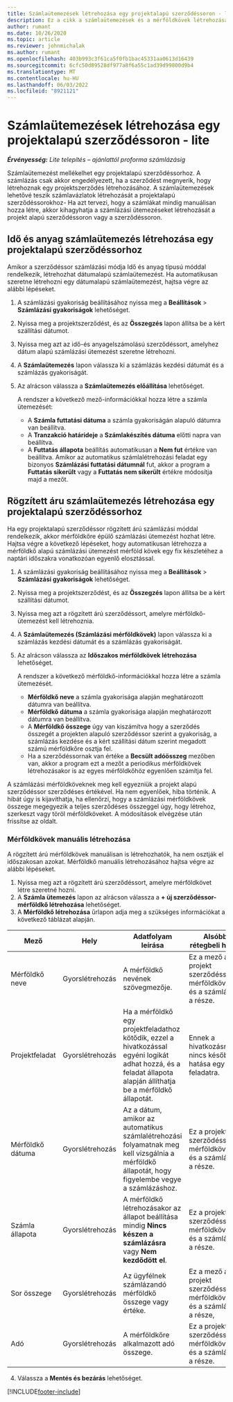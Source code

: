 ```yaml
---
title: Számlaütemezések létrehozása egy projektalapú szerződéssoron - lite
description: Ez a cikk a számlaütemezések és a mérföldkövek létrehozásával kapcsolatban tartalmaz tájékoztatást.
author: rumant
ms.date: 10/26/2020
ms.topic: article
ms.reviewer: johnmichalak
ms.author: rumant
ms.openlocfilehash: 403b993c3f61ca5f0fb1bac45331aa0613d16439
ms.sourcegitcommit: 6cfc50d89528df977a8f6a55c1ad39d99800d9b4
ms.translationtype: MT
ms.contentlocale: hu-HU
ms.lasthandoff: 06/03/2022
ms.locfileid: "8921121"
---
```

# <a name="create-invoice-schedules-on-a-project-based-contract-line---lite"></a>Számlaütemezések létrehozása egy projektalapú szerződéssoron - lite

_**Érvényesség:** Lite telepítés – ajánlattól proforma számlázásig_

Számlaütemezést mellékelhet egy projektalapú szerződéssorhoz. A számlázás csak akkor engedélyezett, ha a szerződést megnyerik, hogy létrehoznak egy projektszerződés létrehozásához. A számlaütemezések lehetővé teszik számlavázlatok létrehozását a projektalapú szerződéssorokhoz- Ha azt tervezi, hogy a számlákat mindig manuálisan hozza létre, akkor kihagyhatja a számlázási ütemezéseket létrehozását a projekt alapú szerződéssoron vagy a szerződéssoron.

## <a name="create-a-time-and-material-invoice-schedule-for-a-project-based-contract-line"></a>Idő és anyag számlaütemezés létrehozása egy projektalapú szerződéssorhoz

Amikor a szerződéssor számlázási módja Idő és anyag típusú móddal rendelkezik, létrehozhat dátumalapú számlaütemezést. Ha automatikusan szeretne létrehozni egy dátumalapú számlaütemezést, hajtsa végre az alábbi lépéseket.

1. A számlázási gyakoriság beállításához nyissa meg a **Beállítások** > **Számlázási gyakoriságok** lehetőséget.
2. Nyissa meg a projektszerződést, és az **Összegzés** lapon állítsa be a kért szállítási dátumot.
3. Nyissa meg azt az idő-és anyagelszámolású szerződéssort, amelyhez dátum alapú számlázási ütemezést szeretne létrehozni. 
4. A **Számlaütemezés** lapon válassza ki a számlázás kezdési dátumát és a számlázás gyakoriságát. 
5. Az alrácson válassza a **Számlaütemezés előállítása** lehetőséget.

    A rendszer a következő mező-információkkal hozza létre a számla ütemezését:

    - A **Számla futtatási dátuma** a számla gyakoriságán alapuló dátumra van beállítva.
    - A **Tranzakció határideje** a **Számlakészítés dátuma** előtti napra van beállítva.
    - A **Futtatás állapota** beállítás automatikusan a **Nem fut** értékre van beállítva. Amikor az automatikus számlalétrehozási feladat egy bizonyos **Számlázási futtatási dátumnál** fut, akkor a program a **Futtatás sikerült** vagy a **Futtatás nem sikerült** értékre módosítja majd a mezőt.

## <a name="create-a-fixed-price-invoice-schedule-for-a-project-based-contract-line"></a>Rögzített áru számlaütemezés létrehozása egy projektalapú szerződéssorhoz

Ha egy projektalapú szerződéssor rögzített árú számlázási móddal rendelkezik, akkor mérföldkőre épülő számlázási ütemezést hozhat létre. Hajtsa végre a következő lépéseket, hogy automatikusan létrehozza a mérföldkő alapú számlázási ütemezést mérföld kövek egy fix készletéhez a naptári időszakra vonatkozóan egyenlő elosztással.

1. A számlázási gyakoriság beállításához nyissa meg a **Beállítások** > **Számlázási gyakoriságok** lehetőséget.
2. Nyissa meg a projektszerződést, és az **Összegzés** lapon állítsa be a kért szállítási dátumot.
3. Nyissa meg azt a rögzített árú szerződéssort, amelyre mérföldkő-ütemezést kell létrehoznia. 
4. A **Számlaütemezés (Számlázási mérföldkövek)** lapon válassza ki a számlázás kezdési dátumát és a számlázás gyakoriságát. 
5. Az alrácson válassza az **Időszakos mérföldkövek létrehozása** lehetőséget.

    A rendszer a következő mérföldkő-információkkal hozza létre a számla ütemezését.

    - **Mérföldkő neve** a számla gyakorisága alapján meghatározott dátumra van beállítva.
    - **Mérföldkő dátuma** a számla gyakorisága alapján meghatározott dátumra van beállítva.
    - A **Mérföldkő összege** úgy van kiszámítva hogy a szerződés összegét a projekten alapuló szerződéssor szerint a gyakoriság, a számlázás kezdése és a kért szállítási dátum szerint megadott számú mérföldkőre osztja fel.
    - Ha a szerződéssornak van értéke a **Becsült adóösszeg** mezőben van, akkor a program ezt a mezőt a periodikus mérföldkövek létrehozásakor is az egyes mérföldkőhöz egyenlően számítja fel.

A számlázási mérföldköveknek meg kell egyezniük a projekt alapú szerződéssor szerződéses értékével. Ha nem egyenlőek, hiba történik. A hibát úgy is kijavíthatja, ha ellenőrzi, hogy a számlázási mérföldkövek összege megegyezik a teljes szerződéses összeggel úgy, hogy létrehoz, szerkeszt vagy töröl mérföldköveket. A módosítások elvégzése után frissítse az oldalt.

### <a name="manually-create-milestones"></a>Mérföldkövek manuális létrehozása

A rögzített árú mérföldkövek manuálisan is létrehozhatók, ha nem osztják el időszakosan azokat. Mérföldkő manuális létrehozásához hajtsa végre az alábbi lépéseket.

1. Nyissa meg azt a rögzített árú szerződéssort, amelyre mérföldkövet létre szeretné hozni. 
2. A **Számla ütemezés** lapon az alrácson válassza a **+ új szerződéssor-mérföldkő létrehozása** lehetőséget.
3. A **Mérföldkő létrehozása** űrlapon adja meg a szükséges információkat a következő táblázat alapján. 

| Mező | Hely | Adatfolyam leírása | Alsóbb rétegbeli hatás |
| --- | --- | --- | --- |
| Mérföldkő neve | Gyorslétrehozás | A mérföldkő nevének szövegmezője. | Ez a mező a projekt szerződéssor mérföldkövének és a számlának a része. |
| Projektfeladat | Gyorslétrehozás | Ha a mérföldkő egy projektfeladathoz kötődik, ezzel a hivatkozással egyéni logikát adhat hozzá, és a feladat állapota alapján állíthatja be a mérföldkő állapotát. | Ennek a hivatkozásnak nincs későbbi hatása egy feladatra. |
| Mérföldkő dátuma | Gyorslétrehozás | Az a dátum, amikor az automatikus számlalétrehozási folyamatnak meg kell vizsgálnia a mérföldkő állapotát, hogy figyelembe vegye a számlázáshoz. | Ez a projekt szerződéssor mérföldkövének és a számlának a része. |
| Számla állapota | Gyorslétrehozás | A mérföldkő létrehozásakor az állapot beállítása mindig **Nincs készen a számlázásra** vagy **Nem kezdődött el**. | Ez a projekt szerződéssor mérföldkövének és a számlának a része. |
| Sor összege | Gyorslétrehozás | Az ügyfélnek számlázandó mérföldkő összege vagy értéke. | Ez a mező a projekt szerződéssor mérföldkövének és a számlának a része, |
| Adó | Gyorslétrehozás | A mérföldkőre alkalmazott adó összege. | Ez a projekt szerződéssor mérföldkövének és a számlának a része. |

4. Válassza a **Mentés és bezárás** lehetőséget.


[!INCLUDE[footer-include](../../includes/footer-banner.md)]
